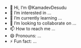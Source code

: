 - 👋 Hi, I’m @KamadevDesudu
- 👀 I’m interested in ...
- 🌱 I’m currently learning ...
- 💞️ I’m looking to collaborate on ...
- 📫 How to reach me ...
- 😄 Pronouns: ...
- ⚡ Fun fact: ...

<!---
KamadevDesudu/KamadevDesudu is a ✨ special ✨ repository because its `README.md` (this file) appears on your GitHub profile.
You can click the Preview link to take a look at your changes.
--->
